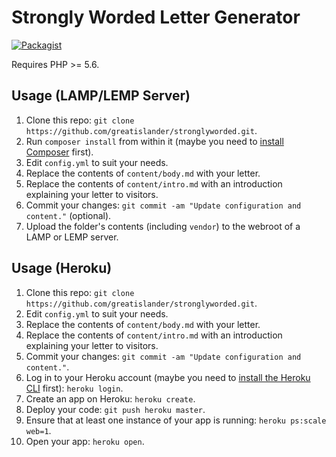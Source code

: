 # Strongly Worded Letter Generator

[![Packagist](https://img.shields.io/packagist/v/greatislander/stronglyworded.svg?style=flat-square)](https://packagist.org/packages/greatislander/stronglyworded)

Requires PHP >= 5.6.

## Usage (LAMP/LEMP Server)

1. Clone this repo: `git clone https://github.com/greatislander/stronglyworded.git`.
2. Run `composer install` from within it (maybe you need to [install Composer](https://getcomposer.org) first).
3. Edit `config.yml` to suit your needs.
4. Replace the contents of `content/body.md` with your letter.
5. Replace the contents of `content/intro.md` with an introduction explaining your letter to visitors.
6. Commit your changes: `git commit -am "Update configuration and content."` (optional).
7. Upload the folder's contents (including `vendor`) to the webroot of a LAMP or LEMP server.

## Usage (Heroku)

1. Clone this repo: `git clone https://github.com/greatislander/stronglyworded.git`.
2. Edit `config.yml` to suit your needs.
3. Replace the contents of `content/body.md` with your letter.
4. Replace the contents of `content/intro.md` with an introduction explaining your letter to visitors.
5. Commit your changes: `git commit -am "Update configuration and content."`.
6. Log in to your Heroku account (maybe you need to [install the Heroku CLI](https://devcenter.heroku.com/articles/heroku-command-line#download-and-install) first): `heroku login`.
7. Create an app on Heroku: `heroku create`.
8. Deploy your code: `git push heroku master`.
9. Ensure that at least one instance of your app is running: `heroku ps:scale web=1`.
10. Open your app: `heroku open`.
